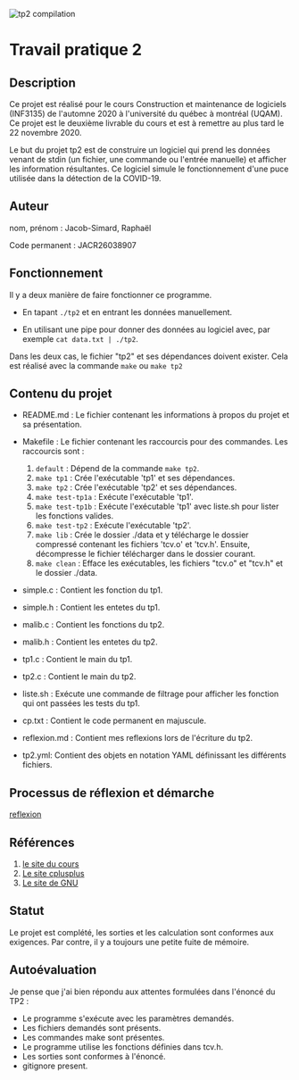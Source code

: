 ![tp2 compilation](https://github.com/RaphaelJ-S/inf3135-a2020/workflows/tp2%20compilation/badge.svg)
# Travail pratique 2

## Description

Ce projet est réalisé pour le cours Construction et maintenance de logiciels (INF3135) de l'automne 2020 à l'université du québec à montréal (UQAM). Ce projet est le deuxième livrable du cours et est à remettre au plus tard le 22 novembre 2020. 

Le but du projet tp2 est de construire un logiciel qui prend les données venant de stdin (un fichier, une commande ou l'entrée manuelle) et afficher les information résultantes. Ce logiciel simule le fonctionnement d'une puce utilisée dans la détection de la COVID-19.

## Auteur

nom, prénom : Jacob-Simard, Raphaël

Code permanent : JACR26038907

## Fonctionnement

Il y a deux manière de faire fonctionner ce programme. 

* En tapant `./tp2` et en entrant les données manuellement. 

* En utilisant une pipe pour donner des données au logiciel avec, par exemple `cat data.txt | ./tp2`.

Dans les deux cas, le fichier "tp2" et ses dépendances doivent exister. Cela est réalisé avec la commande `make` ou `make tp2`

## Contenu du projet

* README.md : Le fichier contenant les informations à propos du projet et sa présentation.
* Makefile : Le fichier contenant les raccourcis pour des commandes. Les raccourcis sont : 

  1. `default` : Dépend de la commande `make tp2`.
  2. `make tp1` : Crée l'exécutable 'tp1' et ses dépendances.
  3. `make tp2` : Crée l'exécutable 'tp2' et ses dépendances.
  4. `make test-tp1a` : Exécute l'exécutable 'tp1'.
  5. `make test-tp1b` : Exécute l'exécutable 'tp1' avec liste.sh pour lister les fonctions valides.
  6. `make test-tp2` : Exécute l'exécutable 'tp2'.
  7. `make lib` : Crée le dossier ./data et y télécharge le dossier compressé contenant les fichiers 'tcv.o' et 'tcv.h'. Ensuite, décompresse le fichier télécharger dans le dossier courant.
  8. `make clean` : Efface les exécutables, les fichiers "tcv.o" et "tcv.h" et le dossier ./data.

* simple.c : Contient les fonction du tp1.
* simple.h : Contient les entetes du tp1.
* malib.c : Contient les fonctions du tp2.
* malib.h : Contient les entetes du tp2.
* tp1.c : Contient le main du tp1. 
* tp2.c : Contient le main du tp2.
* liste.sh : Exécute une commande de filtrage pour afficher les fonction qui ont passées les tests du tp1. 
* cp.txt : Contient le code permanent en majuscule.
* reflexion.md : Contient mes reflexions lors de l'écriture du tp2.
* tp2.yml: Contient des objets en notation YAML définissant les différents fichiers.

## Processus de réflexion et démarche

[reflexion](./reflexion.md)

## Références


1. [le site du cours](https://github.com/guyfrancoeur/INF3135_A2020)
2. [Le site cplusplus](https://www.cplusplus.com)
3. [Le site de GNU](https://www.gnu.org/software/make/manual/html_node/Introduction.html)

## Statut

Le projet est complété, les sorties et les calculation sont conformes aux exigences. Par contre, il y a toujours une petite fuite de mémoire.

## Autoévaluation

Je pense que j'ai bien répondu aux attentes formulées dans l'énoncé du TP2 :

* Le programme s'exécute avec les paramètres demandés.
* Les fichiers demandés sont présents.
* Les commandes make sont présentes.
* Le programme utilise les fonctions définies dans tcv.h.
* Les sorties sont conformes à l'énoncé.
* gitignore present.
